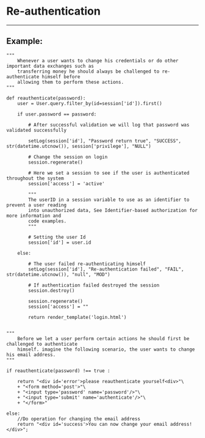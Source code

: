 # Re-authentication
-------

## Example:

    """
        Whenever a user wants to change his credentials or do other important data exchanges such as
        transferring money he should always be challenged to re-authenticate himself before
        allowing them to perform these actions.
    """
    
    def reauthenticate(password):
        user = User.query.filter_by(id=session['id']).first()

        if user.password == password:

            # After successful validation we will log that password was validated successfully

            setLog(session['id'], "Password return true", "SUCCESS", str(datetime.utcnow()), session['privilege'], "NULL")

            # Change the session on login
            session.regenerate()

            # Here we set a session to see if the user is authenticated throughout the system
            session['access'] = 'active'

            """
            The userID in a session variable to use as an identifier to prevent a user reading
            into unauthorized data, See Identifier-based authorization for more information and
            code examples.
            """

            # Setting the user Id
            session['id'] = user.id

        else:

            # The user failed re-authenticating himself
            setLog(session['id'], "Re-authentication failed", "FAIL", str(datetime.utcnow()), "null", "MOD")

            # If authentication failed destroyed the session
            session.destroy()

            session.regenerate()
            session['access'] = ""

            return render_template('login.html')


    """
        Before we let a user perform certain actions he should first be challenged to authenticate
        himself. imagine the following scenario, the user wants to change his email address.
    """

    if reauthenticate(password) !== true :

        return "<div id='error'>please reauthenticate yourself<div>"\
    	+ "<form method='post'>"\
    	+ "<input type='password' name='password'/>"\
    	+ "<input type='submit' name='authenticate'/>"\
    	+ "</form>"

    else:
    	//Do operation for changing the email address
    	return "<div id='success'>You can now change your email address!</div>";

